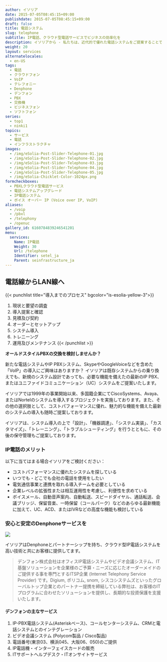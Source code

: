 ```yaml
---
author: イソリア
date: 2015-07-05T08:45:15+09:00
publishdate: 2015-07-05T08:45:15+09:00
draft: false
title: 電話システム
slug: telephone
subtitle: IP電話、クラウド型電話サービスでビジネスの効率化を
description: イソリアから - 私たちは、近代的で優れた電話システムをご提案することでお客様のコストを削減し、生産効率を高めます。クラウド型電話サービスが利用可能に。
weight: 20
layout: services
alternatelocales:
  - en-US
tags:
  - 電話
  - クラウドフォン
  - VoIP
  - テレフォニー
  - Denphone
  - デンフォン
  - PBX
  - 交換機
  - ビジネスフォン
  - ソフトフォン
series:
  - top1
  - ninki1
topics:
  - サービス
  - 電話
  - インフラストラクチャ
images:
  - /img/eSolia-Post-Slider-Telephone-01.jpg
  - /img/eSolia-Post-Slider-Telephone-02.jpg
  - /img/eSolia-Post-Slider-Telephone-03.jpg
  - /img/eSolia-Post-Slider-Telephone-04.jpg
  - /img/eSolia-Post-Slider-Telephone-05.jpg
  - /img/eSolia-Chicklet-Color-1024px.png
formcheckboxes:
  - PBXLクラウド型電話サービス
  - 電話システムアップグレード
  - IP電話システム
  - ボイス オーバー IP (Voice over IP, VoIP)
aliases:
  - /voip
  - /pbxl
  - /telephony
  - /openuc
gallery_id: 6160784839246541201
menu:
  services:
    Name: IP電話
    Weight: 30
    Url: /telephone
    Identifier: setel_ja
    Parent: seinfrastructure_ja
---
```


## 電話線からLAN線へ

{{< punchlist title="導入までのプロセス" bgcolor="is-esolia-yellow-3">}}
1. 現状と要望の調査
1. 導入提案と確認
1. 見積及び契約
1. オーダーとセットアップ
1. システム導入
1. トレニーング
1. 運用及びメンテナンス
{{< /punchlist >}}

**オールドスタイルPBXの交換を検討しませんか？**  
  
新たな電話システムやIP PBXシステム、SkypeやGoogleVoiceなどを含めた「VoIP」の導入にご興味はありますか？
イソリアは既存システムからの乗り換えでも、新規のシステム設計であっても、必要な機能を備えたの最新のIP PBX、またはユニファイドコミュニケーション（UC）システムをご提案いたします。

イソリアでは1999年の事業開始以来、多国籍企業にてCiscoSystems、Avaya、またはNortelのシステムを導入するプロジェクトを実施しております。また、その他の選択肢として、コストパフォーマンスに優れ、魅力的な機能を備えた最新のシステムの導入も随時ご提案しております。

イソリアは、システム導入の上で「設計」、「機器調達」、「システム実装」、「カスタマイズ」、「トレーニング」、「トラブルシューティング」を行うとともに、その後の保守管理もご提案しております。

### IP電話のメリット

以下に当てはまる場合イソリアをご検討ください：

* コストパフォーマンスに優れたシステムを探している
* いつでも・どこでも会社の電話を使用をしたい
* 電気通信事業と連携を取れる導入チームを必要としている
* 企業レベルの拡張性または相互運用性を考慮し、利便性を求めている
* ボイスメール、自動音声案内、自動転送、スピードダイヤル、通話転送、会議ブリッジ、保留音楽、一時保留（コールパーク）などのあらゆる最新機能に加えて、UC、ACD、またはIVRなどの高度な機能も検討している

### 安心と安定のDenphoneサービスを

<img class="activator" src="/img/eSolia-Post-Slider-Office-Moves-01.jpg">

イソリアはDenphoneとパートナーシップを持ち、クラウド型IP電話システムを高い技術と共にお客様に提供してます。

> デンフォン株式会社はオフィスIP電話システムやビデオ会議システム、IT基盤ソリューションを企業様のご予算・ニーズに応じたオーダーメイドのご提供する事を専門とするITSP企業 (Internet Telephony Service Provider) です。Digium, ポリコム, snom, シスコシステムズといったグローバルトップ企業とのパートナー提携を締結している弊社は、お客様のITプログラムに合わせたソリューションを提供し、長期的な投資保護を支援いたします。

#### デンフォンの主なサービス

1. IP-PBX電話システム(Asteriskベース)、コールセンターシステム、CRMと電話システムとのインテグレーション
2. ビデオ会議システム (Polycom製品 / Cisco製品)
3. 電話番号(東京03、横浜045、大阪06、050)のご提供
4. IP電話機・インターフェイスカードの販売
5. ITサポートヘルプデスク・ITオンサイトサービス




